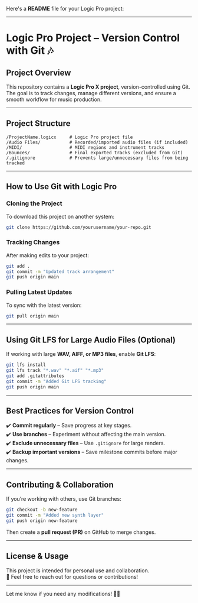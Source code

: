 Here's a **README** file for your Logic Pro project:  

---

# **Logic Pro Project – Version Control with Git** 🎶  

## **Project Overview**  
This repository contains a **Logic Pro X project**, version-controlled using Git. The goal is to track changes, manage different versions, and ensure a smooth workflow for music production.  

---

## **Project Structure**  
```
/ProjectName.logicx     # Logic Pro project file  
/Audio Files/           # Recorded/imported audio files (if included)  
/MIDI/                  # MIDI regions and instrument tracks  
/Bounces/               # Final exported tracks (excluded from Git)  
/.gitignore             # Prevents large/unnecessary files from being tracked  
```

---

## **How to Use Git with Logic Pro**  

### **Cloning the Project**  
To download this project on another system:  
```sh
git clone https://github.com/yourusername/your-repo.git
```

### **Tracking Changes**  
After making edits to your project:  
```sh
git add .
git commit -m "Updated track arrangement"
git push origin main
```

### **Pulling Latest Updates**  
To sync with the latest version:  
```sh
git pull origin main
```

---

## **Using Git LFS for Large Audio Files (Optional)**  
If working with large **WAV, AIFF, or MP3 files**, enable **Git LFS**:  
```sh
git lfs install
git lfs track "*.wav" "*.aif" "*.mp3"
git add .gitattributes
git commit -m "Added Git LFS tracking"
git push origin main
```

---

## **Best Practices for Version Control**  
✔️ **Commit regularly** – Save progress at key stages.  
✔️ **Use branches** – Experiment without affecting the main version.  
✔️ **Exclude unnecessary files** – Use `.gitignore` for large renders.  
✔️ **Backup important versions** – Save milestone commits before major changes.  

---

## **Contributing & Collaboration**  
If you’re working with others, use Git branches:  
```sh
git checkout -b new-feature
git commit -m "Added new synth layer"
git push origin new-feature
```
Then create a **pull request (PR)** on GitHub to merge changes.

---

## **License & Usage**  
This project is intended for personal use and collaboration.  
📩 Feel free to reach out for questions or contributions!  

---

Let me know if you need any modifications! 🚀🎵
